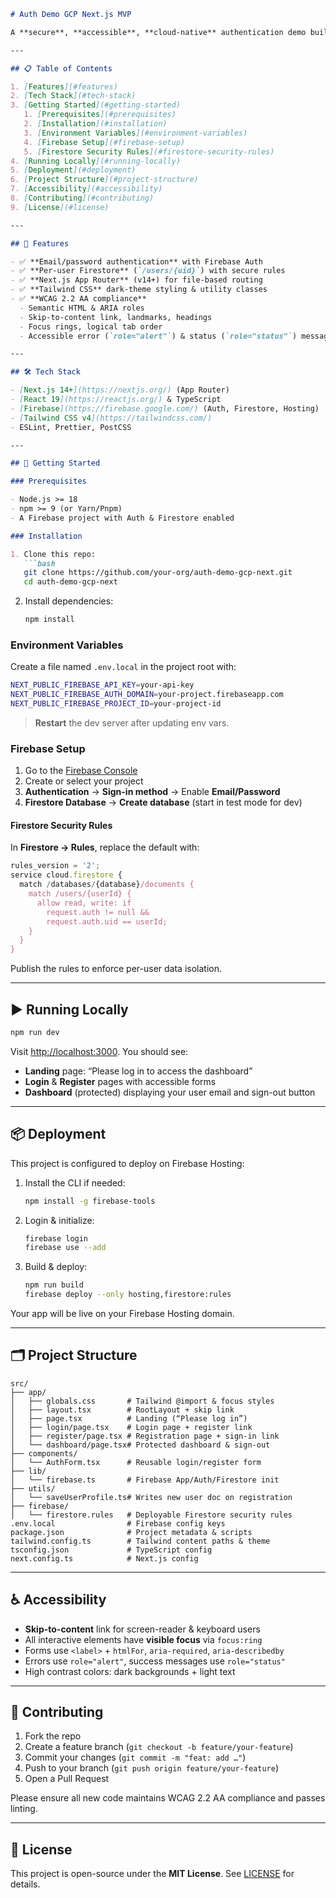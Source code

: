 ````markdown
# Auth Demo GCP Next.js MVP

A **secure**, **accessible**, **cloud-native** authentication demo built with Next.js 14+ (App Router), Firebase Auth & Firestore, and Tailwind CSS. Every component is WCAG 2.2 AA–compliant, with high-contrast theming, visible focus states, and semantic landmarks.

---

## 📋 Table of Contents

1. [Features](#features)  
2. [Tech Stack](#tech-stack)  
3. [Getting Started](#getting-started)  
   1. [Prerequisites](#prerequisites)  
   2. [Installation](#installation)  
   3. [Environment Variables](#environment-variables)  
   4. [Firebase Setup](#firebase-setup)  
   5. [Firestore Security Rules](#firestore-security-rules)  
4. [Running Locally](#running-locally)  
5. [Deployment](#deployment)  
6. [Project Structure](#project-structure)  
7. [Accessibility](#accessibility)  
8. [Contributing](#contributing)  
9. [License](#license)

---

## 🔑 Features

- ✅ **Email/password authentication** with Firebase Auth  
- ✅ **Per-user Firestore** (`/users/{uid}`) with secure rules  
- ✅ **Next.js App Router** (v14+) for file-based routing  
- ✅ **Tailwind CSS** dark-theme styling & utility classes  
- ✅ **WCAG 2.2 AA compliance**  
  - Semantic HTML & ARIA roles  
  - Skip-to-content link, landmarks, headings  
  - Focus rings, logical tab order  
  - Accessible error (`role="alert"`) & status (`role="status"`) messages  

---

## 🛠️ Tech Stack

- [Next.js 14+](https://nextjs.org/) (App Router)  
- [React 19](https://reactjs.org/) & TypeScript  
- [Firebase](https://firebase.google.com/) (Auth, Firestore, Hosting)  
- [Tailwind CSS v4](https://tailwindcss.com/)  
- ESLint, Prettier, PostCSS  

---

## 🚀 Getting Started

### Prerequisites

- Node.js >= 18  
- npm >= 9 (or Yarn/Pnpm)  
- A Firebase project with Auth & Firestore enabled  

### Installation

1. Clone this repo:  
   ```bash
   git clone https://github.com/your-org/auth-demo-gcp-next.git
   cd auth-demo-gcp-next
````

2. Install dependencies:

   ```bash
   npm install
   ```

### Environment Variables

Create a file named `.env.local` in the project root with:

```bash
NEXT_PUBLIC_FIREBASE_API_KEY=your-api-key
NEXT_PUBLIC_FIREBASE_AUTH_DOMAIN=your-project.firebaseapp.com
NEXT_PUBLIC_FIREBASE_PROJECT_ID=your-project-id
```

> **Restart** the dev server after updating env vars.

### Firebase Setup

1. Go to the [Firebase Console](https://console.firebase.google.com/)
2. Create or select your project
3. **Authentication** → **Sign-in method** → Enable **Email/Password**
4. **Firestore Database** → **Create database** (start in test mode for dev)

#### Firestore Security Rules

In **Firestore → Rules**, replace the default with:

```js
rules_version = '2';
service cloud.firestore {
  match /databases/{database}/documents {
    match /users/{userId} {
      allow read, write: if
        request.auth != null &&
        request.auth.uid == userId;
    }
  }
}
```

Publish the rules to enforce per-user data isolation.

---

## ▶️ Running Locally

```bash
npm run dev
```

Visit [http://localhost:3000](http://localhost:3000).
You should see:

* **Landing** page: “Please log in to access the dashboard”
* **Login** & **Register** pages with accessible forms
* **Dashboard** (protected) displaying your user email and sign-out button

---

## 📦 Deployment

This project is configured to deploy on Firebase Hosting:

1. Install the CLI if needed:

   ```bash
   npm install -g firebase-tools
   ```
2. Login & initialize:

   ```bash
   firebase login
   firebase use --add
   ```
3. Build & deploy:

   ```bash
   npm run build
   firebase deploy --only hosting,firestore:rules
   ```

Your app will be live on your Firebase Hosting domain.

---

## 🗂️ Project Structure

```
src/
├── app/
│   ├── globals.css       # Tailwind @import & focus styles
│   ├── layout.tsx        # RootLayout + skip link
│   ├── page.tsx          # Landing (“Please log in”) 
│   ├── login/page.tsx    # Login page + register link
│   ├── register/page.tsx # Registration page + sign-in link
│   └── dashboard/page.tsx# Protected dashboard & sign-out
├── components/
│   └── AuthForm.tsx      # Reusable login/register form
├── lib/
│   └── firebase.ts       # Firebase App/Auth/Firestore init
├── utils/
│   └── saveUserProfile.ts# Writes new user doc on registration
├── firebase/
│   └── firestore.rules   # Deployable Firestore security rules
.env.local                # Firebase config keys
package.json              # Project metadata & scripts
tailwind.config.ts        # Tailwind content paths & theme
tsconfig.json             # TypeScript config
next.config.ts            # Next.js config
```

---

## ♿ Accessibility

* **Skip-to-content** link for screen-reader & keyboard users
* All interactive elements have **visible focus** via `focus:ring`
* Forms use `<label>` + `htmlFor`, `aria-required`, `aria-describedby`
* Errors use `role="alert"`, success messages use `role="status"`
* High contrast colors: dark backgrounds + light text

---

## 🤝 Contributing

1. Fork the repo
2. Create a feature branch (`git checkout -b feature/your-feature`)
3. Commit your changes (`git commit -m "feat: add …"`)
4. Push to your branch (`git push origin feature/your-feature`)
5. Open a Pull Request

Please ensure all new code maintains WCAG 2.2 AA compliance and passes linting.

---

## 📝 License

This project is open-source under the **MIT License**. See [LICENSE](./LICENSE) for details.

```
```
